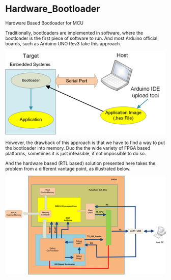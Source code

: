 # Hardware_Bootloader
Hardware Based Bootloader for MCU

Traditionally, bootloaders are implemented in software, where the bootloader is the first piece of software to run. And most Arduino official boards, such as Arduino UNO Rev3 take this approach.

![Software Bootloader](https://github.com/PulseRain/Hardware_Bootloader/raw/master/doc/software_bootloader.png "Software Bootloader")

However, the drawback of this approach is that we have to find a way to put the bootloader into memory. Duo the the wide variety of FPGA based platforms, sometimes it is just infeasible, if not impossible to do so.

And the hardware based (RTL based) solution presented here takes the problem from a different vantage point, as illustrated below.


![Hardware Bootloader](https://github.com/PulseRain/Hardware_Bootloader/raw/master/doc/hardware_bootloader.png "Hardware Bootloader")

